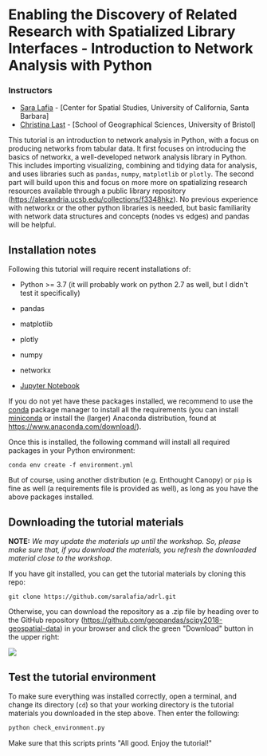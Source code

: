 # Enabling the Discovery of Related Research with Spatialized Library Interfaces - Introduction to Network Analysis with Python 

### Instructors

- [Sara Lafia](http://www.geog.ucsb.edu/~lafia/) - [Center for Spatial Studies, University of California, Santa Barbara]
- [Christina Last](https://www.linkedin.com/in/christina-last/) - [School of Geographical Sciences, University of Bristol]

This tutorial is an introduction to network analysis in Python, with a focus on producing networks from tabular data. It first focuses on introducing the basics of networkx, a well-developed network analysis library in Python. This includes importing visualizing, combining and tidying data for analysis, and uses libraries such as `pandas`, `numpy`, `matplotlib` or `plotly`. The second part will build upon this and focus on more more on spatializing research resources available through a public library repository (https://alexandria.ucsb.edu/collections/f3348hkz). No previous experience with networkx or the other python libraries is needed, but basic familiarity with network data structures and concepts (nodes vs edges) and pandas will be helpful.

## Installation notes

Following this tutorial will require recent installations of:

- Python >= 3.7 (it will probably work on python 2.7 as well, but I didn't test it specifically)
- pandas
- matplotlib
- plotly
- numpy
- networkx

- [Jupyter Notebook](http://jupyter.org)

If you do not yet have these packages installed, we recommend to use the [conda](http://conda.pydata.org/docs/intro.html) package manager to install all the requirements 
(you can install [miniconda](http://conda.pydata.org/miniconda.html) or install the (larger) Anaconda
distribution, found at https://www.anaconda.com/download/).

Once this is installed, the following command will install all required packages in your Python environment:

```
conda env create -f environment.yml
```

But of course, using another distribution (e.g. Enthought Canopy) or ``pip`` is fine as well (a requirements file is provided as well), as long as you have the above packages installed.


## Downloading the tutorial materials

**NOTE:** *We may update the materials up until the workshop. So, please make sure that, if you download the materials, you refresh the downloaded material close to the workshop.*

If you have git installed, you can get the tutorial materials by cloning this repo:

    git clone https://github.com/saralafia/adrl.git

Otherwise, you can download the repository as a .zip file by heading over
to the GitHub repository (https://github.com/geopandas/scipy2018-geospatial-data) in
your browser and click the green "Download" button in the upper right:

![](desktop/download_github.png)


## Test the tutorial environment

To make sure everything was installed correctly, open a terminal, and change its directory (`cd`) so that your working directory is the tutorial materials you downloaded in the step above. Then enter the following:

```sh
python check_environment.py
```

Make sure that this scripts prints "All good. Enjoy the tutorial!"
